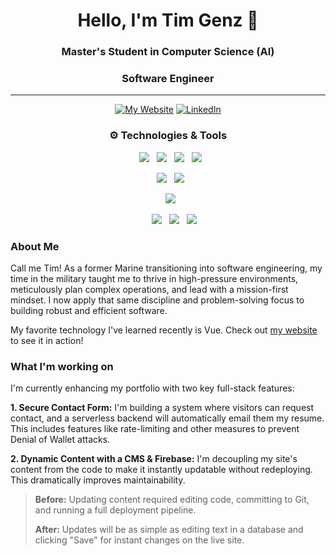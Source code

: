 <div align="center">

# Hello, I'm Tim Genz 👋

### Master's Student in Computer Science (AI)

### Software Engineer

---

[![My Website](https://img.shields.io/badge/Portfolio-46a2f1.svg?style=for-the-badge&logo=Google-Chrome&logoColor=white)](https://portfolio.tgenz1213.me/)
[![LinkedIn](https://img.shields.io/badge/LinkedIn-0A66C2.svg?style=for-the-badge&logo=linkedin&logoColor=white)](https://linkedin.com/in/timothy-genz)

### ⚙️ Technologies & Tools

<p>
  <img src="https://img.shields.io/badge/Go-00ADD8?style=for-the-badge&logo=go&logoColor=white">
  <img src="https://img.shields.io/badge/Python-3776AB?style=for-the-badge&logo=python&logoColor=white">
  <img src="https://img.shields.io/badge/TypeScript-3178C6?style=for-the-badge&logo=typescript&logoColor=white">
  <img src="https://img.shields.io/badge/JavaScript-F7DF1E?style=for-the-badge&logo=javascript&logoColor=black">
</p>
<p>
  <img src="https://img.shields.io/badge/Vue.js-4FC08D?style=for-the-badge&logo=vue.js&logoColor=white">
  <img src="https://img.shields.io/badge/React-61DAFB?style=for-the-badge&logo=react&logoColor=black">
</p>
<p>
  <img src="https://img.shields.io/badge/MongoDB-47A248?style=for-the-badge&logo=mongodb&logoColor=white">
</p>
<p>  
  <img src="https://img.shields.io/badge/AWS-232F3E?style=for-the-badge&logo=amazon-aws&logoColor=white">
  <img src="https://img.shields.io/badge/GCP-4285F4?style=for-the-badge&logo=google-cloud&logoColor=white">
  <img src="https://img.shields.io/badge/cloudflare-F38020?style=for-the-badge&logo=cloudflare&logoColor=white">
</p>
</div>

### About Me

Call me Tim! As a former Marine transitioning into software engineering, my time in the military taught me to thrive in high-pressure environments, meticulously plan complex operations, and lead with a mission-first mindset. I now apply that same discipline and problem-solving focus to building robust and efficient software.

My favorite technology I've learned recently is Vue. Check out [my website](https://tgenz1213.me) to see it in action!

### What I'm working on

I'm currently enhancing my portfolio with two key full-stack features:

**1. Secure Contact Form:** I'm building a system where visitors can request contact, and a serverless backend will automatically email them my resume. This includes features like rate-limiting and other measures to prevent Denial of Wallet attacks.

**2. Dynamic Content with a CMS & Firebase:** I'm decoupling my site's content from the code to make it instantly updatable without redeploying. This dramatically improves maintainability.

> **Before:** Updating content required editing code, committing to Git, and running a full deployment pipeline.
>
> **After:** Updates will be as simple as editing text in a database and clicking "Save" for instant changes on the live site.

